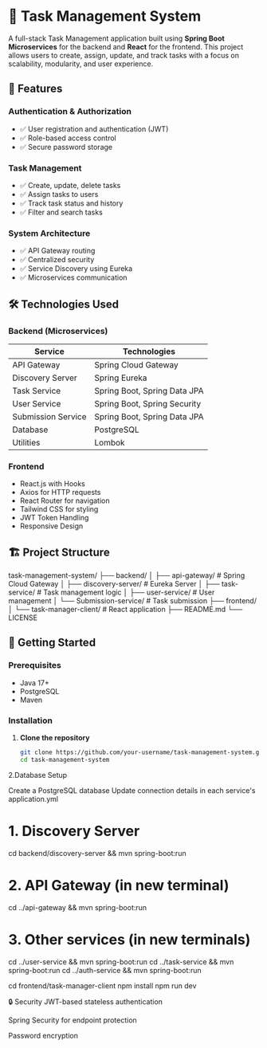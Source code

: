 # 📝 Task Management System

A full-stack Task Management application built using **Spring Boot Microservices** for the backend and **React** for the frontend. This project allows users to create, assign, update, and track tasks with a focus on scalability, modularity, and user experience.



## 🌟 Features

### Authentication & Authorization
- ✅ User registration and authentication (JWT)
- ✅ Role-based access control
- ✅ Secure password storage

### Task Management
- ✅ Create, update, delete tasks
- ✅ Assign tasks to users
- ✅ Track task status and history
- ✅ Filter and search tasks

### System Architecture
- ✅ API Gateway routing
- ✅ Centralized security
- ✅ Service Discovery using Eureka
- ✅ Microservices communication

## 🛠️ Technologies Used

### Backend (Microservices)
| Service          | Technologies                          |
|------------------|---------------------------------------|
| API Gateway      | Spring Cloud Gateway                 |
| Discovery Server | Spring Eureka                        |
| Task Service     | Spring Boot, Spring Data JPA         |
| User Service     | Spring Boot, Spring Security        |
| Submission Service| Spring Boot, Spring Data JPA        |
| Database         | PostgreSQL                           |
| Utilities        | Lombok                               |

### Frontend
- React.js with Hooks
- Axios for HTTP requests
- React Router for navigation
- Tailwind CSS for styling
- JWT Token Handling
- Responsive Design

## 🏗️ Project Structure

task-management-system/
├── backend/
│ ├── api-gateway/ # Spring Cloud Gateway
│ ├── discovery-server/ # Eureka Server
│ ├── task-service/ # Task management logic
│ ├── user-service/ # User management
│ └── Submission-service/ # Task submission
├── frontend/
│ └── task-manager-client/ # React application
├── README.md
└── LICENSE


## 🚀 Getting Started

### Prerequisites
- Java 17+
- PostgreSQL
- Maven

### Installation

1. **Clone the repository**
   ```bash
   git clone https://github.com/your-username/task-management-system.git
   cd task-management-system

2.Database Setup

Create a PostgreSQL database
Update connection details in each service's application.yml

# 1. Discovery Server
cd backend/discovery-server && mvn spring-boot:run

# 2. API Gateway (in new terminal)
cd ../api-gateway && mvn spring-boot:run

# 3. Other services (in new terminals)
cd ../user-service && mvn spring-boot:run
cd ../task-service && mvn spring-boot:run
cd ../auth-service && mvn spring-boot:run

cd frontend/task-manager-client
npm install
npm run dev

🔒 Security
JWT-based stateless authentication

Spring Security for endpoint protection

Password encryption
